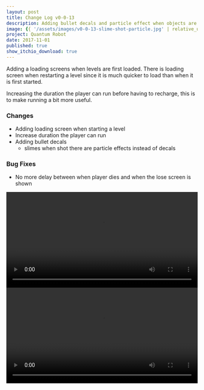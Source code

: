 ```yaml
---
layout: post
title: Change Log v0-0-13
description: Adding bullet decals and particle effect when objects are shot.
image: {{ '/assets/images/v0-0-13-slime-shot-particle.jpg' | relative_url }}
project: Quantum Robot
date: 2017-11-01
published: true
show_itchio_download: true
---
```


Adding a loading screens when levels are first loaded. There is loading screen when restarting a level since it is much quicker to load than when it is first started.

Increasing the duration the player can run before having to recharge, this is to make running a bit more useful.

### Changes

* Adding loading screen when starting a level
* Increase duration the player can run
* Adding bullet decals
    * slimes when shot there are particle effects instead of decals


### Bug Fixes

* No more delay between when player dies and when the lose screen is shown

<div class="image-grid-2-1">
    <div class="image-1-1">
       <video 
            class="img-responsive rounded-image full-shadow"
            src="{{ '/assets/videos/shooting-slime.mp4' | relative_url }}"
            loop
            autoplay
            width="100%"
            onclick="this.paused ? this.play() : this.pause();"
        ></video>
    </div>
    <div class="image-2-1">
       <video 
            class="img-responsive rounded-image full-shadow"
            src="{{ '/assets/videos/bullet-decals.mp4' | relative_url }}"
            loop
            autoplay
            width="100%"
            onclick="this.paused ? this.play() : this.pause();"
        ></video>
    </div>
</div>